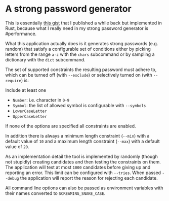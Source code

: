 # A strong password generator

This is essentially [this
gist](https://gist.github.com/JustusAdam/e006e77a8407cc76e6dc853f2a255ff2) that
I published a while back but implemented in Rust, because what I really need in
my strong password generator is #performance.

What this application actually does is it generates strong passwords (e.g.
random) that satisfy a configurable set of conditions either by picking letters
from the range `a-z` with the `chars` subcommand or by sampling a dictionary
with the `dict` subcommand.

The set of supported constraints the resulting password must adhere to, which
can be turned off (with `--exclude`) or selectively turned on (with `--require`)
is:

Include at least one

- `Number`: i.e. character in `0-9`
- `Symbol`: the list of allowed symbol is configurable with `--symbols`
- `LowerCaseLetter`
- `UpperCaseLetter`

If none of the options are specified all constraints are enabled.

In addition there is always a minimum length constraint (`--min`) with a default
value of `10` and a maximum length constraint (`--max`) with a default value of
`20`.

As an implementation detail the tool is implemented by randomly (though not
stupidly) creating candidates and then testing the constraints on them. The
application will test at most `1000` candidates before giving up and reporting
an error. This limit can be configured with `--tries`. When passed `--debug` the
application will report the reason for rejecting each candidate.

All command line options can also be passed as environment variables with their
names converted to `SCREAMING_SNAKE_CASE`.